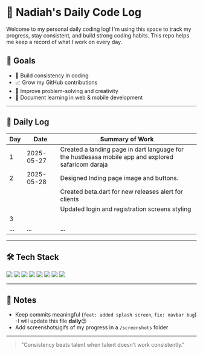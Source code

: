 # 🧠 Nadiah's Daily Code Log

Welcome to my personal daily coding log! I'm using this space to track my progress, stay consistent, and build strong coding habits. This repo helps me keep a record of what I work on every day.

## 🎯 Goals
- 💪 Build consistency in coding
- 📈 Grow my GitHub contributions
- 🚀 Improve problem-solving and creativity
- 🧠 Document learning in web & mobile development

---

## 📆 Daily Log

| Day | Date       | Summary of Work |
|-----|------------|------------------|
| 1   | 2025-05-27 |Created a landing page in dart language for the hustlesasa mobile app and explored safaricom daraja |
| 2   |2025-05-28  |Designed lnding page image and buttons.|
|||Created beta.dart for new releases alert for clients
|||Updated login and registration screens styling|
| 3   |  |  |
| ... | ...        | ...              |

---

## 🛠️ Tech Stack

<img src="https://img.shields.io/badge/HTML5-E34F26?style=for-the-badge&logo=html5&logoColor=white"/>
<img src="https://img.shields.io/badge/CSS3-1572B6?style=for-the-badge&logo=css3&logoColor=white"/>
<img src="https://img.shields.io/badge/TailwindCSS-38B2AC?style=for-the-badge&logo=tailwind-css&logoColor=white"/>
<img src="https://img.shields.io/badge/JavaScript-F7DF1E?style=for-the-badge&logo=javascript&logoColor=black"/>
<img src="https://img.shields.io/badge/Flutter-02569B?style=for-the-badge&logo=flutter&logoColor=white"/>
<img src="https://img.shields.io/badge/Dart-0175C2?style=for-the-badge&logo=dart&logoColor=white"/>
<img src="https://img.shields.io/badge/Lua-2C2D72?style=for-the-badge&logo=lua&logoColor=white"/>
<img src="https://img.shields.io/badge/Figma-F24E1E?style=for-the-badge&logo=figma&logoColor=white"/>

---

## 🔖 Notes
- Keep commits meaningful (`feat: added splash screen`, `fix: navbar bug`)
-I will update this file **daily**😌
- Add screenshots/gifs of my progress in a `/screenshots` folder

---

> "Consistency beats talent when talent doesn’t work consistently."


